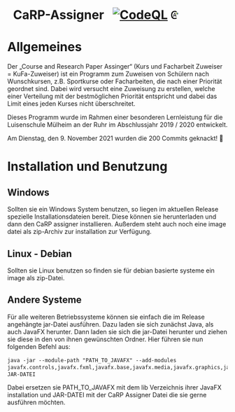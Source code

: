 # &nbsp; CaRP-Assigner &nbsp; [![CodeQL](https://github.com/juhu1705/CaRP/actions/workflows/codeql-analysis.yml/badge.svg)](https://github.com/juhu1705/CaRP/actions/workflows/codeql-analysis.yml) <img src="https://raw.githubusercontent.com/juhu1705/CaRP/master/src/main/resources/assets/textures/logo/CaRP.png" alt="drawing" width="20"/>

# Allgemeines

Der „Course and Research Paper Assinger“ (Kurs und Facharbeit Zuweiser = KuFa-Zuweiser) ist ein Programm zum Zuweisen von Schülern nach Wunschkursen, z.B. Sportkurse oder Facharbeiten, die nach einer Priorität geordnet sind. Dabei wird versucht eine Zuweisung zu erstellen, welche einer Verteilung mit der bestmöglichen Priorität entspricht und dabei das Limit eines jeden Kurses nicht überschreitet.

Dieses Programm wurde im Rahmen einer besonderen Lernleistung für die Luisenschule Mülheim an der Ruhr im Abschlussjahr 2019 / 2020 entwickelt.

Am Dienstag, den 9. November 2021 wurden die 200 Commits geknackt! 🥳

# Installation und Benutzung

## Windows

Sollten sie ein Windows System benutzen, so liegen im aktuellen Release spezielle Installationsdateien bereit. Diese können sie herunterladen und dann den CaRP assigner installieren. Außerdem steht auch noch eine image datei als zip-Archiv zur installation zur Verfügung.

## Linux - Debian

Sollten sie Linux benutzen so finden sie für debian basierte systeme ein image als zip-Datei.

## Andere Systeme

Für alle weiteren Betriebssysteme können sie einfach die im Release angehängte jar-Datei ausführen. Dazu laden sie sich zunächst Java, als auch JavaFX herunter. Dann laden sie sich die jar-Datei herunter und ziehen sie diese in den von ihnen gewünschten Ordner. Hier führen sie nun folgenden Befehl aus:

```
java -jar --module-path "PATH_TO_JAVAFX" --add-modules javafx.controls,javafx.fxml,javafx.base,javafx.media,javafx.graphics,javafx.swing JAR-DATEI
```

Dabei ersetzen sie PATH_TO_JAVAFX mit dem lib Verzeichnis ihrer JavaFX installation und JAR-DATEI mit der CaRP Assigner Datei die sie gerne ausführen möchten.
